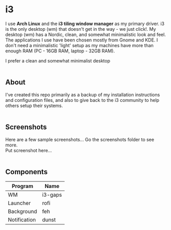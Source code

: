 # i3
I use **Arch Linux** and the **i3 tiling window manager** as my primary driver. i3 is the only desktop (wm) that doesn't get in the way - we just click!.
My desktop (wm) has a Nordic, clean, and somewhat minimalistic look and feel. The applications I use have been chosen mostly from Gnome and KDE.
I don't need a minimalistic 'light' setup as my machines have more than enough RAM (PC - 16GB RAM, laptop - 32GB RAM).

I prefer a clean and somewhat minimalist desktop
<br />
<br />
## About
I've created this repo primarily as a backup of my installation instructions and configuration files, and also to give back to the i3 community to help others setup their systems.
<br />
<br />
## Screenshots
Here are a few sample screenshots... Go the screenshots folder to see more.
<br />
Put screenshot here...
<br />
<br />
## Components

| Program | Name |
| ------- | ---- |
| WM | i3-gaps |
| Launcher | rofi |
| Background | feh |
| Notification | dunst |

